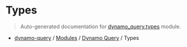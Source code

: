 # Types

> Auto-generated documentation for [dynamo_query.types](https://github.com/altitudenetworks/dynamoquery/blob/master/dynamo_query/types.py) module.

- [dynamo-query](../README.md#dynamoquery) / [Modules](../MODULES.md#dynamo-query-modules) / [Dynamo Query](index.md#dynamo-query) / Types
